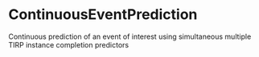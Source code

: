 # ContinuousEventPrediction
Continuous prediction of an event of interest using simultaneous multiple TIRP instance completion predictors

